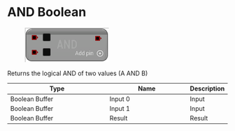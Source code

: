 # AND Boolean

<div align="left" data-full-width="false">

<figure><img src="AND_Boolean.png" alt=""><figcaption></figcaption></figure>

</div>

Returns the logical AND of two values (A AND B)

<table>
<thead><tr><th width="250">Type</th><th width="200">Name</th><th>Description</th></tr></thead>
<tbody>
<tr><td>Boolean Buffer</td><td>Input 0</td><td>Input</td></tr>
<tr><td>Boolean Buffer</td><td>Input 1</td><td>Input</td></tr>
<tr><td>Boolean Buffer</td><td>Result</td><td>Result</td></tr>
</tbody>
</table>